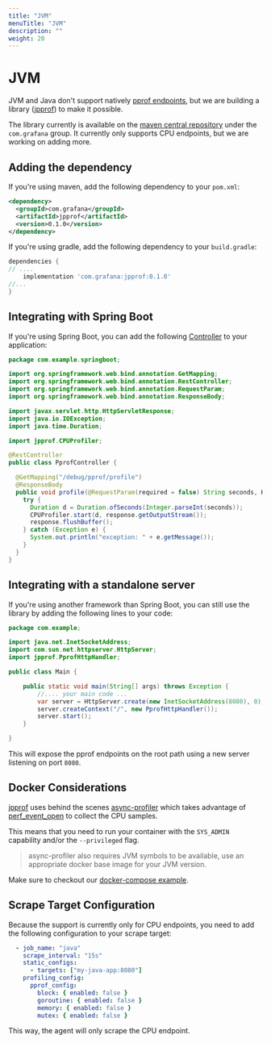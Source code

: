 ```yaml
---
title: "JVM"
menuTitle: "JVM"
description: ""
weight: 20
---
```


# JVM

JVM and Java don't support natively [pprof endpoints](https://pkg.go.dev/net/http/pprof), but we are building
a library ([jpprof](https://github.com/grafana/JPProf)) to make it possible.

The library currently is available on the [maven central repository](https://search.maven.org/search?q=g:com.grafana) under the `com.grafana` group.
It currently only supports CPU endpoints, but we are working on adding more.

## Adding the dependency

If you're using maven, add the following dependency to your `pom.xml`:

```xml
<dependency>
  <groupId>com.grafana</groupId>
  <artifactId>jpprof</artifactId>
  <version>0.1.0</version>
</dependency>
```

If you're using gradle, add the following dependency to your `build.gradle`:

```groovy
dependencies {
// ....
    implementation 'com.grafana:jpprof:0.1.0'
//...
}
```

## Integrating with Spring Boot

If you're using Spring Boot, you can add the following [Controller](https://docs.spring.io/spring-framework/docs/current/javadoc-api/org/springframework/web/bind/annotation/RestController.html) to your application:

```java
package com.example.springboot;

import org.springframework.web.bind.annotation.GetMapping;
import org.springframework.web.bind.annotation.RestController;
import org.springframework.web.bind.annotation.RequestParam;
import org.springframework.web.bind.annotation.ResponseBody;

import javax.servlet.http.HttpServletResponse;
import java.io.IOException;
import java.time.Duration;

import jpprof.CPUProfiler;

@RestController
public class PprofController {

  @GetMapping("/debug/pprof/profile")
  @ResponseBody
  public void profile(@RequestParam(required = false) String seconds, HttpServletResponse response) {
    try {
      Duration d = Duration.ofSeconds(Integer.parseInt(seconds));
      CPUProfiler.start(d, response.getOutputStream());
      response.flushBuffer();
    } catch (Exception e) {
      System.out.println("exception: " + e.getMessage());
    }
  }
}
```

## Integrating with a standalone server

If you're using another framework than Spring Boot, you can still use the library by adding the following lines to your code:

```java
package com.example;

import java.net.InetSocketAddress;
import com.sun.net.httpserver.HttpServer;
import jpprof.PprofHttpHandler;

public class Main {

    public static void main(String[] args) throws Exception {
        //.... your main code ...
        var server = HttpServer.create(new InetSocketAddress(8080), 0);
        server.createContext("/", new PprofHttpHandler());
        server.start();
    }

}
```

This will expose the pprof endpoints on the root path using a new server listening on port `8080`.

## Docker Considerations

[jpprof](https://github.com/grafana/JPProf) uses behind the scenes [async-profiler](https://github.com/jvm-profiling-tools/async-profiler) which takes
advantage of [perf_event_open](https://perf.wiki.kernel.org/index.php/Tutorial#perf_event_open) to collect the CPU samples.

This means that you need to run your container with the `SYS_ADMIN` capability and/or the `--privileged` flag.

> async-profiler also requires JVM symbols to be available, use an appropriate docker base image for your JVM version.

Make sure to checkout our [docker-compose example](https://github.com/grafana/phlare/tree/main/tools/docker-compose).


## Scrape Target Configuration

Because the support is currently only for CPU endpoints, you need to add the following configuration to your scrape target:

```yaml
  - job_name: "java"
    scrape_interval: "15s"
    static_configs:
      - targets: ["my-java-app:8080"]
    profiling_config:
      pprof_config:
        block: { enabled: false }
        goroutine: { enabled: false }
        memory: { enabled: false }
        mutex: { enabled: false }
```

This way, the agent will only scrape the CPU endpoint.
